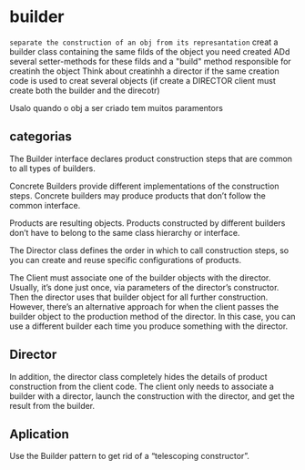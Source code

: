# builder

`separate the construction of an obj from its represantation`
creat a builder class containing the same filds of the object you need created
ADd several setter-methods for these filds and a "build" method responsible for creatinh the object
Think about creatinhh a director if the same creation code is used to creat several objects (if create a DIRECTOR client must create both the builder and the direcotr) 

Usalo quando o obj a ser criado tem muitos paramentors

## categorias 
The Builder interface declares product construction steps that are common to all types of builders.

Concrete Builders provide different implementations of the construction steps. Concrete builders may produce products that don’t follow the common interface.

Products are resulting objects. Products constructed by different builders don’t have to belong to the same class hierarchy or interface.

The Director class defines the order in which to call construction steps, so you can create and reuse specific configurations of products.

The Client must associate one of the builder objects with the director. Usually, it’s done just once, via parameters of the director’s constructor. Then the director uses that builder object for all further construction. However, there’s an alternative approach for when the client passes the builder object to the production method of the director. In this case, you can use a different builder each time you produce something with the director.


## Director 

In addition, the director class completely hides the details of product construction from the client code. The client only needs to associate a builder with a director, launch the construction with the director, and get the result from the builder.


## Aplication 

Use the Builder pattern to get rid of a “telescoping constructor”.

